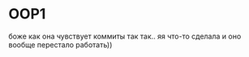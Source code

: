 # OOP1
боже как она чувствует коммиты
так так..
яя что-то сделала и оно вообще перестало работать))
